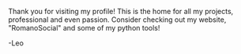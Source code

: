Thank you for visiting my profile!
This is the home for all my projects, professional and even passion.
Consider checking out my website, "RomanoSocial" and some of my python tools!

-Leo
